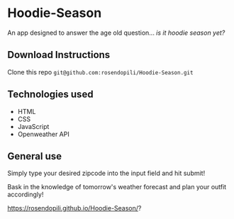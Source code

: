 # Hoodie-Season

An app designed to answer the age old question... *is it hoodie season yet?*

## Download Instructions

Clone this repo `git@github.com:rosendopili/Hoodie-Season.git`

## Technologies used

* HTML 
* CSS 
* JavaScript 
* Openweather API

## General use

Simply type your desired zipcode into the input field and hit submit!

Bask in the knowledge of tomorrow's weather forecast and plan your outfit accordingly! 

https://rosendopili.github.io/Hoodie-Season/?
